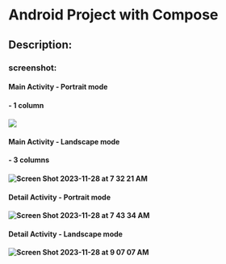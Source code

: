 # Android Project with Compose

## Description:

### screenshot:
#### Main Activity - Portrait mode
#### - 1 column
#### ![ ](https://github.com/iheartradio/AndroidInterviewProject1/assets/532059/a723e4c5-90b7-4d86-8cc2-1b156edae37d)

#### Main Activity - Landscape mode
#### - 3 columns
#### ![Screen Shot 2023-11-28 at 7 32 21 AM](https://github.com/iheartradio/AndroidInterviewProject1/assets/532059/385792d8-dba3-4acf-b928-a7998c80d2c5)


#### Detail Activity - Portrait mode
#### ![Screen Shot 2023-11-28 at 7 43 34 AM](https://github.com/iheartradio/AndroidInterviewProject1/assets/532059/d27f550a-878f-4669-97fa-3d76d4b99826)
#### Detail Activity - Landscape mode
####  ![Screen Shot 2023-11-28 at 9 07 07 AM](https://github.com/iheartradio/AndroidInterviewProject1/assets/532059/7a1bee43-92ff-4cbd-a1fa-576eab597261)


 
